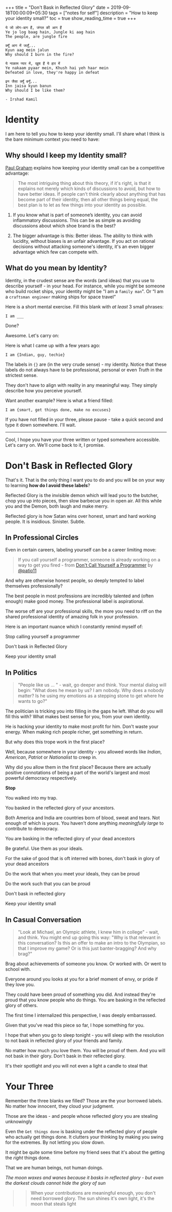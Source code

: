 +++
title =  "Don't Bask in Reflected Glory"
date = 2019-09-18T00:00:09+05:30
tags = ["notes for self"]
description = "How to keep your identity small?"
toc = true
show_reading_time = true
+++

```
ये जो लोग-बाग हैं, जंगल की आग हैं 
Ye jo log baag hain, Jungle ki aag hain
The people, are jungle fire

क्यूँ आग में जलूँ...
Kyun aag mein jalun
Why should I burn in the fire?

ये नाकाम प्यार में, खुश हैं ये हार में
Ye nakaam pyaar mein, Khush hai yeh haar mein
Defeated in love, they're happy in defeat

इन जैसा क्यूँ बनूँ...
Inn jaisa kyun banun
Why should I be like them?

- Irshad Kamil
```

# Identity

I am here to tell you how to keep your identity small. 
I'll share what I think is the bare minimum context you need to have:

## Why should I keep my Identity small?

[Paul Graham](http://www.paulgraham.com/identity.html) explains how keeping your identity small can be a competitive advantage:

> The most intriguing thing about this theory, if it's right, is that it explains not merely which kinds of discussions to avoid, but how to have better ideas. If people can't think clearly about anything that has become part of their identity, then all other things being equal, the best plan is to let as few things into your identity as possible.

1. If you know what is part of someone’s identity, you can avoid inflammatory discussions. This can be as simple as avoiding discussions about which shoe brand is the best?

2. The bigger advantage is this: Better ideas. The ability to think with lucidity, without biases is an unfair advantage. If you act on rational decisions without attacking someone's identity, it's an even bigger advantage which few can compete with.

## What do you mean by Identity?

Identity, in the crudest sense are the words (and ideas) that you use to describe yourself - in your head. 
For instance, while you might be someone who build rocket ships, your identity might be "I am a `family man`". Or “I am a `craftsman engineer` making ships for space travel”

Here is a short mental exercise. Fill this blank with _at least_ 3 small phrases:

```
I am ___
```

Done?

Awesome.  Let's carry on: 

Here is what I came up with a few years ago: 

```
I am {Indian, guy, techie}
```

The labels in `{}` are (in the very crude sense) - my identity. Notice that these labels do not always have to be professional, personal or even _Truth_ in the strictest sense. 

They don't have to align with reality in any meaningful way. They simply describe how you perceive yourself. 

Want another example? Here is what a friend filled: 

```
I am {smart, get things done, make no excuses}
```

If you have not filled in your three, please pause - take a quick second and type it down somewhere. I'll wait. 

---

Cool, I hope you have your three written or typed somewhere accessible. Let's carry on. We'll come back to it, I promise. 

# **Don't Bask in Reflected Glory**

That's it. That is the only thing I want you to do and you will be on your way to learning **how do I avoid these labels**?

Reflected Glory is the invisible demon which will lead you to the butcher, chop you up into pieces, then slow barbecue you in open air. All this while you and the Demon, both laugh and make merry. 

Reflected glory is how Satan wins over honest, smart and hard working people. It is insidious. Sinister. Subtle. 

## In Professional Circles

Even in certain careers, labeling yourself can be a career limiting move:

> If you call yourself a programmer, someone is already working on a way to get you fired - from [Don't Call Yourself a Programmer](https://www.kalzumeus.com/2011/10/28/dont-call-yourself-a-programmer/) by [@patio11](https://twitter.com/@patio11)

And why are otherwise honest people, so deeply tempted to label themselves professionally?

The best people in most professions are incredibly talented and (often enough) make good money.
The professional label is aspirational. 

The worse off are your professional skills, the more you need to riff on the shared professional identity of amazing folk in your profession. 

Here is an important nuance which I constantly remind myself of: 

Stop calling yourself a programmer

Don't bask in Reflected Glory

Keep your identity small

## In Politics

> "People like us ... " - wait, go deeper and think. Your mental dialog will begin: "What does he mean by us? I am nobody. Why does a nobody matter? Is he using my emotions as a stepping stone to get where he wants to go?"

The politician is tricking you into filling in the gaps he left. What do you will fill this with? What makes best sense for you, from your own identity. 

He is hacking your identity to make most profit for him. 
Don't waste your energy. When making rich people richer, get something in return. 

But why does this trope work in the first place? 

Well, because somewhere in your identity - you allowed words like _Indian_, _American_, _Patriot_ or _Nationalist_ to creep in. 

Why did you allow them in the first place? Because there are actually positive connotations of being a part of the world's largest and most powerful democracy respectively. 

**Stop** 

You walked into my trap.

You basked in the reflected glory of your ancestors. 

Both America and India are countries born of blood, sweat and tears. Not enough of which is yours. 
You haven't done anything _meaningfully large_ to contribute to democracy. 

You are basking in the reflected glory of your dead ancestors

Be grateful. Use them as your ideals. 

For the sake of good that is oft interred with bones, don't bask in glory of your dead ancestors 

Do the work that when you meet your ideals, they can be proud

Do the work such that you can be proud

Don't bask in reflected glory

Keep your identity small

## In Casual Conversation 

> "Look at Michael, an Olympic athlete, I knew him in college" - wait, and think. 
> You might end up going this way: "Why is that relevant in this conversation? Is this an offer to make an intro to the Olympian, so that I improve my game? Or is this just banter-bragging? And why brag?"

Brag about achievements of someone you know. Or worked with. Or went to school with. 

Everyone around you looks at you for a brief moment of envy, or pride if they love you. 

They could have been proud of something you did. And instead they're proud that you know people who do things.
You are basking in the reflected glory of others.

The first time I internalized this perspective, I was deeply embarrassed. 

Given that you've read this piece so far, I hope something for you. 

I hope that when you go to sleep tonight - you will sleep with the resolution to not bask in reflected glory of your friends and family. 

No matter how much you love them. You will be proud of them. And you will not bask in their glory.
Don't bask in their reflected glory. 

It's their spotlight and you will not even a light a candle to steal that

# Your Three

Remember the three blanks we filled? Those are the your borrowed labels. No matter how innocent, they cloud your judgment. 

Those are the ideas - and people whose reflected glory you are stealing unknowingly

Even the `Get things done` is basking under the reflected glory of people who actually get things done. It clutters your thinking by making you swing for the extremes. By not letting you slow down.

It might be quite some time before my friend sees that it's about the getting the _right_ things done. 

That we are human beings, not human doings. 

*The moon waxes and wanes because it basks in reflected glory - but even the darkest clouds cannot hide the glory of sun*

>> When your contributions are meaningful enough, you don't need borrowed glory. 
> The sun shines it's own light, it's the moon that steals light